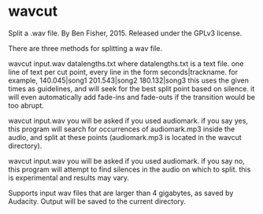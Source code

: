 # wavcut
Split a .wav file.
By Ben Fisher, 2015.
Released under the GPLv3 license.

There are three methods for splitting a wav file. 

wavcut input.wav datalengths.txt
	where datalengths.txt is a text file. one line of text per cut point, every line in the form seconds|trackname.
	for example,
		140.045|song1
		201.543|song2
		180.132|song3
	this uses the given times as guidelines, and will seek for the best split point based on silence.
	it will even automatically add fade-ins and fade-outs if the transition would be too abrupt. 

wavcut input.wav
	you will be asked if you used audiomark. if you say yes, this program will search for occurrences
	of audiomark.mp3 inside the audio, and split at these points (audiomark.mp3 is located in the wavcut directory).

wavcut input.wav
	you will be asked if you used audiomark. if you say no, this program will attempt to find
	silences in the audio on which to split. this is experimental and results may vary.

Supports input wav files that are larger than 4 gigabytes, as saved by Audacity.
Output will be saved to the current directory. 

